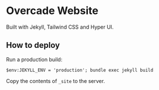 # Overcade Website

Built with Jekyll, Tailwind CSS and Hyper UI.

## How to deploy

Run a production build:

```   
$env:JEKYLL_ENV = 'production'; bundle exec jekyll build
```

Copy the contents of `_site` to the server.
